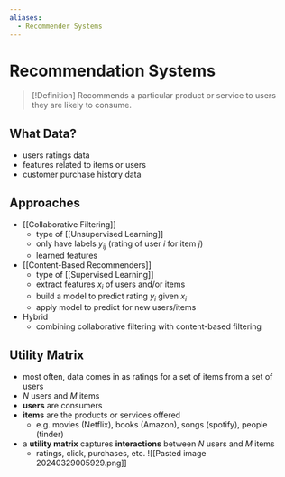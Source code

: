 ```yaml
---
aliases:
  - Recommender Systems
---
```

# Recommendation Systems
> [!Definition]
> Recommends a particular product or service to users they are likely to consume.

## What Data?
- users ratings data
- features related to items or users
- customer purchase history data
## Approaches
- [[Collaborative Filtering]]
	- type of [[Unsupervised Learning]]
	- only have labels $y_{ij}$ (rating of user $i$ for item $j$)
	- learned features
- [[Content-Based Recommenders]]
	- type of [[Supervised Learning]]
	- extract features $x_i$ of users and/or items
	- build a model to predict rating $y_i$ given $x_i$
	- apply model to predict for new users/items
- Hybrid
	- combining collaborative filtering with content-based filtering
## Utility Matrix
- most often, data comes in as ratings for a set of items from a set of users
- $N$ users and $M$ items
- **users** are consumers
- **items** are the products or services offered
    - e.g. movies (Netflix), books (Amazon), songs (spotify), people (tinder) 
- a **utility matrix** captures **interactions** between $N$ users and $M$ items
	- ratings, click, purchases, etc.
![[Pasted image 20240329005929.png]]
